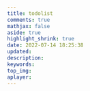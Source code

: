 ```yaml
---
title: todolist
comments: true
mathjax: false
aside: true
highlight_shrink: true
date: 2022-07-14 18:25:38
updated:
description:
keywords:
top_img:
aplayer:
---
```

